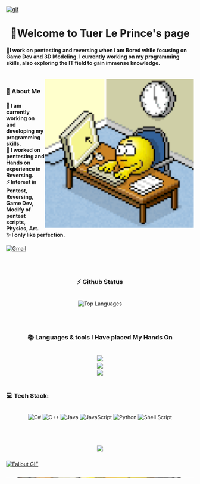 <!--
<div align="center">
  <a href="#">
    <img 
      width="100%" 
      src="https://capsule-render.vercel.app/api?type=waving&color=FFA500&height=120&section=header&text=&fontSize=30&fontColor=000000&animation=twinkling"
    />
  </a>
  <br>
-->

<!--
<p align="center">
  <img 
    src="https://capsule-render.vercel.app/api?type=waving&color=FFD700&height=80&section=footer"
    width="100%" 
  />
</p>
-->



<!-- MasterHead -->
<a href="https://github.com/oliviaisntcringe/oliviaisntcringe/blob/main/gifcoffee.gif">
  <img src="https://github.com/oliviaisntcringe/oliviaisntcringe/blob/main/gifcoffee.gif" alt="gif" style="width:auto; height:auto"/>
</a>



<!--<h1 align="left">
<img width="100%" src="https://readme-typing-svg.herokuapp.com/?font=Righteous&size=40&center=true&vCenter=true&width=800&height=70&duration=4000&lines=Hello!+👋;+MASTERJUDAH+here+🔥+!;"  alt="Typing Animation" style="width:100%"/>-->


<!-- Greeting -->
</h1>
<h1 align="center">👋Welcome to Tuer Le Prince's page</h1>

<h4 align="left">🌟I work on pentesting and reversing when i am Bored while focusing on Game Dev and 3D Modeling. I currently working on my programming skills, also exploring the IT field to gain immense knowledge.</h4>



<img src="https://www.animatedimages.org/data/media/562/animated-line-image-0184.gif" width="1920" height=0.4/>

    
<!--👀VIEWS / 🌐WEBSITE: https://github.com/antonkomarev/github-profile-views-counter -->
<img align="right" alt="status-gif" width="400" src="active.gif">


<!-- about me -->
 <h3 align="left">💫 About Me</h3>



<!--<p align="left"> <a href="https://twitter.com/" target="blank"><img src="https://img.shields.io/twitter/follow/?logo=twitter&style=for-the-badge" alt="" /></a> </p>
<div align="left">-->
<h4> 
  🌱 I am currently working on and developing my programming skills.</br>
 🔭 I worked on pentesting and Hands on experience in Reversing.</br>
 ⚡ Interest in Pentest, Reversing, Game Dev, Modify of pentest scripts, Physics, Art.</br>
 ✨ I only like perfection.</h4> <div align="left"> 


  

  <a href="mailto:glebbichivin@yandex.ru"><img src="https://img.shields.io/badge/Gmail-333333?style=for-the-badge&logo=gmail&logoColor=red" alt="Gmail" /></a> 
  <!--<a href="https://joshuathadi.github.io" target="_blank"><img src="https://img.shields.io/badge/Portfolio-FF5722?style=for-the-badge&logo=todoist&logoColor=white" alt="Portfolio" /></a>
-->
</div></h4>

</div>
<br/>

<!--Experence and experencing-->
<img src="https://www.animatedimages.org/data/media/562/animated-line-image-0184.gif" width="1920" height=0.4/>


<!-- git stat-->
<h3 align="center">⚡ Github Status</h3>
<br>
<div align="center">


  <img width="340" src="https://github-readme-stats.vercel.app/api/top-langs/?username=oliviaisntcringe&theme=default&hide_border=false&include_all_commits=false&count_private=false&layout=compact" alt="Top Languages">
</div>

<br/><br/>



<!-- lang-->
<h3 align="center">📚 Languages & tools I Have placed My Hands On </h3>

<br/>

<div align="center">
  <img src="https://skillicons.dev/icons?i=py,js,go,java,cpp,raspberrypi,arduino,html,css" /><br>
    <img src="https://skillicons.dev/icons?i=blender,cs,cpp,vscode,ai,lua,nginx,npm,ruby" /><br>
    <img src="https://skillicons.dev/icons?i=c,bash,kali,rust,sublime,unity,visualstudio,windows,linux" /><br>
</div>

<br/>

  
  <h3>💻 Tech Stack:</h3>
     <br/>
  <div align="center">
   <img src="https://img.shields.io/badge/c%23-%23239120.svg?style=for-the-badge&logo=csharp&logoColor=white" alt="C#" /> 
  <img src="https://img.shields.io/badge/c++-%2300599C.svg?style=for-the-badge&logo=c%2B%2B&logoColor=white" alt="C++" />
  <img src="https://img.shields.io/badge/java-%23ED8B00.svg?style=for-the-badge&logo=openjdk&logoColor=white" alt="Java" />
  <img src="https://img.shields.io/badge/javascript-%23323330.svg?style=for-the-badge&logo=javascript&logoColor=%23F7DF1E" alt="JavaScript" />
  <img src="https://img.shields.io/badge/python-3670A0?style=for-the-badge&logo=python&logoColor=ffdd54" alt="Python" />
  <img src="https://img.shields.io/badge/shell_script-%23121011.svg?style=for-the-badge&logo=gnu-bash&logoColor=white" alt="Shell Script" />
  </div>
  <div align="center"> 
  </div>



<img src="https://www.animatedimages.org/data/media/562/animated-line-image-0184.gif" width="1920" height=0.4/>


<!-- support -->


<h1 align="center">
    <img src="https://readme-typing-svg.herokuapp.com/?font=Righteous&size=35&center=true&vCenter=true&width=800&height=70&duration=4000&lines=Thank+You!+👍;+for+your+visit+📱+!;" />
</h1>



<!-- ending-->
<a href="https://github.com/JoshuaThadi/Wall-E-Desk/blob/main/green.gif"><img src="https://github.com/JoshuaThadi/Wall-E-Desk/blob/main/Pixel-Art-2/green.gif" alt="Fallout GIF" style="width:auto; height:auto"/></a>

<img src="https://github.com/oliviaisntcringe/oliviaisntcringe/blob/main/passive.gif" width="1920" height=0.4/>
